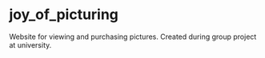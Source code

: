 # joy_of_picturing
Website for viewing and purchasing pictures. Created during group project at university.

